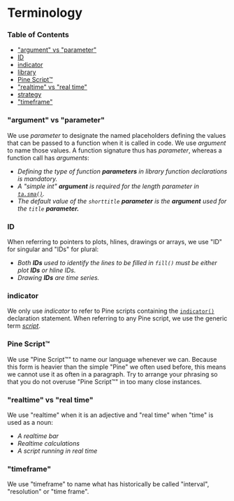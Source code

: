 # Terminology



### Table of Contents

- ["argument" vs "parameter"](#argument-vs-parameter)
- [ID](#id)
- [indicator](#indicator)
- [library](#library)
- [Pine Script™](#pine-script)
- ["realtime" vs "real time"](#realtime-vs-real-time)
- [strategy](#strategy)
- ["timeframe"](#timeframe)



### "argument" vs "parameter"
We use *parameter* to designate the named placeholders defining the values that can be passed to a function when it is called in code. We use *argument* to name those values. A function signature thus has *parameter*, whereas a function call has *arguments*: 
- *Defining the type of function **parameters** in library function declarations is mandatory.*
- *A "simple int" **argument** is required for the length parameter in [``ta.sma()``](https://www.tradingview.com/pine-script-reference/v5/#fun_ta{dot}sma).*
- *The default value of the `shorttitle` **parameter** is the **argument** used for the `title` **parameter.***

### ID
When referring to pointers to plots, hlines, drawings or arrays, we use "ID" for singular and "IDs" for plural:
- *Both **IDs** used to identify the lines to be filled in ``fill()`` must be either plot **IDs** or hline IDs.*
- *Drawing **IDs** are time series.*

### indicator
We only use *indicator* to refer to Pine scripts containing the [``indicator()``](https://www.tradingview.com/pine-script-reference/v5/#fun_indicator) declaration statement. When referring to any Pine script, we use the generic term [*script*](#timeframe).

### Pine Script™
We use "Pine Script™" to name our language whenever we can. Because this form is heavier than the simple "Pine" we often used before, this means we cannot use it as often in a paragraph. Try to arrange your phrasing so that you do not overuse "Pine Script™" in too many close instances.

### "realtime" vs "real time"
We use "realtime" when it is an adjective and "real time" when "time" is used as a noun:
- *A realtime bar*
- *Realtime calculations*
- *A script running in real time*

### "timeframe"
We use "timeframe" to name what has historically be called "interval", "resolution" or "time frame".
